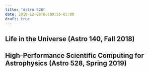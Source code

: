 ```yaml
---
title: "Astro 528"
date: 2018-12-08T06:09:55-05:00
draft: true
---
```

## Life in the Universe (Astro 140, Fall 2018)

## High-Performance Scientific Computing for Astrophysics (Astro 528, Spring 2019)
